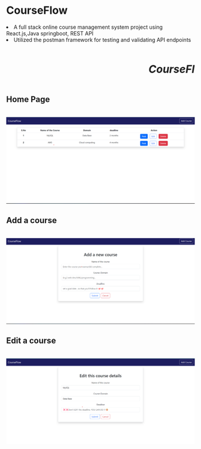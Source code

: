 <h1>CourseFlow</h1>
<li>A full stack online course management system project using React.js,Java springboot, REST API</li>
<li>Utilized the postman framework for testing and validating API endpoints</li>

<marquee><h1><i>CourseFlow - Sneak Peek</i> </h1></marquee>

<h2>Home Page </h2><br>
<img src="https://github.com/Avinash300802/CourseFlow/blob/main/home%20page.png">

<h2>Add a course </h2><br>
<img src="https://github.com/Avinash300802/CourseFlow/blob/main/Add%20a%20course.png">

<h2> Edit a course </h2><br>
<img src="https://github.com/Avinash300802/CourseFlow/blob/main/edit%20this%20course.png">
